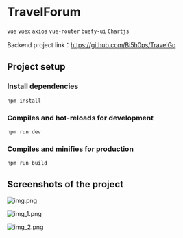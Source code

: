 # TravelForum

`vue` `vuex` `axios` `vue-router` `buefy-ui` `Chartjs`

Backend project link：https://github.com/Bi5h0ps/TravelGo

## Project setup

### Install dependencies
```
npm install
```

### Compiles and hot-reloads for development
```
npm run dev
```

### Compiles and minifies for production
```
npm run build
```

## Screenshots of the project

![img.png](img.png)

![img_1.png](img_1.png)

![img_2.png](img_2.png)

